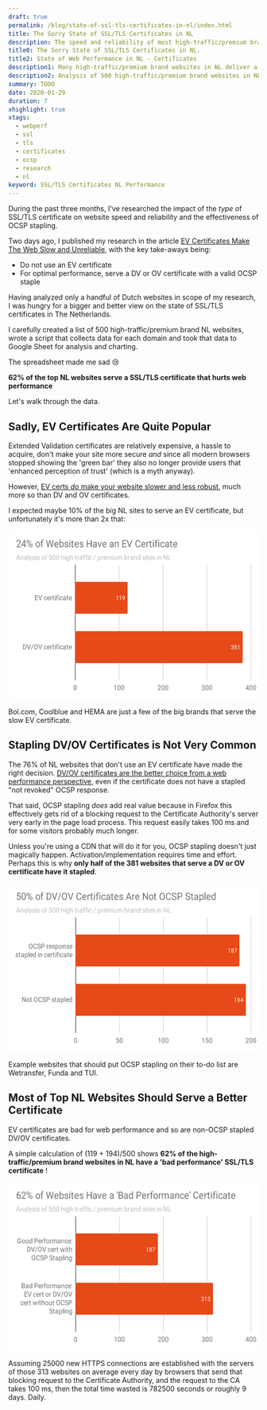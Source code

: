 ```yaml
---
draft: true
permalink: /blog/state-of-ssl-tls-certificates-in-nl/index.html
title: The Sorry State of SSL/TLS Certificates in NL
description: The speed and reliability of most high-traffic/premium brand websites in NL suffers from their choice for the wrong type of SSL/TLS certiticate or server configuration.
title0: The Sorry State of SSL/TLS Certificates in NL.
title2: State of Web Performance in NL - Certificates
description1: Many high-traffic/premium brand websites in NL deliver a suboptimal user experience because 
description2: Analysis of 500 high-traffic/premium brand websites in NL. 62% are serving an SSL/TLS certificate that hurts the user experience.
summary: TODO
date: 2020-01-29
duration: 7
xhighlight: true
xtags:
  - webperf
  - ssl
  - tls
  - certificates
  - ocsp
  - research
  - nl
keyword: SSL/TLS Certificates NL Performance
---
```


During the past three months, I've researched the impact of the  _type_ of SSL/TLS certificate on website speed and reliability and the effectiveness of OCSP stapling. 

Two days ago, I published my research in the article [EV Certificates Make The Web Slow and Unreliable](https://www.aaronpeters.nl/blog/ev-certificates-make-the-web-slow-and-unreliable/), with the key take-aways being:

<!-- Two days ago, I published [EV Certificates Make The Web Slow and Unreliable](https://www.aaronpeters.nl/blog/ev-certificates-make-the-web-slow-and-unreliable/). The article describes my research into the impact of the  _type_ of SSL/TLS certificate on web performance and the effectiveness of OCSP stapling. The key take-aways  are: -->

<!-- - EV certificates are a _very_ bad choice from a web performance perspective
- Your best option is a DV certificate, served with a valid OCSP staple -->

<!-- - If you care about web performance, do not use an EV certificate
- Your best option is a DV certificate, served with a valid OCSP staple -->

- Do not use an EV certificate
- For optimal performance, serve a DV or OV certificate with a valid OCSP staple

<!-- Knowing the _type_ of certificate and OCSP stapling are important, I wanted to know what the big websites in NL are serving today. Are EV certificates popular?  -->

Having analyzed only a handful of Dutch websites in scope of my research, I was hungry for a bigger and better view on the state of SSL/TLS certificates in The Netherlands.

<!-- Still hungry for more data and insights, 
In scope of my research I analyzed a few NL websites and I was left hungry for more data and insights. I was especially interested in having a good view on the state of SSL/TLS certificates in The Netherlands. -->
<!-- Are EV certificates popular in NL? Do many NL sites serve their DV certificate with a stapled OCSP response? -->

I carefully created a list of 500 high-traffic/premium brand NL websites, wrote a script that collects data for each domain and took that data to Google Sheet for analysis and charting.

The spreadsheet made me sad 😢

**62% of the top NL websites serve a SSL/TLS certificate that hurts web performance**

Let's walk through the data.

<!-- ## <a name="a"></a>How collected the data

Bash script
For each website, run a few OpenSSL commands, store results in a local file 
Google Sheet

Has OCSP staple?

`echo QUIT | openssl s_client -servername www.cloudflare.com -connect www.cloudflare.com:443 -status 2> /dev/null | grep -A 17 'OCSP response:' | grep -B 17 'Next Update'`

If the certificate is _not_ stapled, the command will show _no_ output. -->


## Sadly, EV Certificates Are Quite Popular

Extended Validation certificates are relatively expensive, a hassle to acquire, don't make your site more secure _and_ since all modern browsers stopped showing the 'green bar' they also no longer provide users that 'enhanced perception of trust' (which is a myth anyway).

However, [EV certs _do_ make your website slower and less robust](/blog/ev-certificates-make-the-web-slow-and-unreliable/#ev-cert-perf), much more so than DV and OV certificates.

I expected maybe 10% of the big NL sites to serve an EV certificate, but unfortunately it's more than 2x that: 
<!-- **One out of four top NL websites uses an EV certificate**. -->

<img loading="lazy" class="responsive-ugh" src="/static/img/24percent-of-websites-have-an-ev-certificate.svg" width="548" height="339" alt="24 percent of top NL websites have an EV certificate">

Bol.com, Coolblue and HEMA are just a few of the big brands that serve the slow EV certificate.

## Stapling DV/OV Certificates is Not Very Common

The 76% of NL websites that don't use an EV certificate have made the right decision. 
[DV/OV certificates are the better choice from a web performance perspective](/blog/ev-certificates-make-the-web-slow-and-unreliable/#ev-cert-perf), even if the certificate does not have a stapled "not revoked" OCSP response.

That said, OCSP stapling _does_ add real value because in Firefox this effectively gets rid of a blocking request to the Certificate Authority's server very early in the page load process. This request easily takes 100 ms and for some visitors probably much longer.

Unless you're using a CDN that will do it for you, OCSP stapling doesn't just magically happen.
Activation/implementation requires time and effort.
Perhaps this is why **only half of the 381 websites that serve a DV or OV certificate have it stapled**.

<img loading="lazy" class="responsive-ugh" src="/static/img/50percent-of-dv-or-ov-certificates-are-not-ocsp-stapled.svg" width="548" height="339" alt="50% of top NL websites have an DV/OV certificate without OCSP staple">

Example websites that should put OCSP stapling on their to-do list are Wetransfer, Funda and TUI.

## Most of Top NL Websites Should Serve a Better Certificate

EV certificates are bad for web performance and so are non-OCSP stapled DV/OV certificates.

A simple calculation of (119 + 194)/500 shows **62% of the high-traffic/premium brand websites in NL have a 'bad performance' SSL/TLS certificate** !

<img loading="lazy" class="responsive-ugh" src="/static/img/62percent-of-websites-have-a-bad-performance-certificate.svg" width="548" height="339" alt="62 percent of top NL websites have a Bad Performance certificate">

Assuming 25000 new HTTPS connections are established with the servers of those 313 websites on average every day by browsers that send that blocking request to the Certificate Authority, and the request to the CA takes 100 ms, then the total time wasted is 782500 seconds or roughly 9 days. Daily.

<!-- NL devs, we can fix this, right? -->
<!-- The Web is slow enough even _with_ high-performance SSL/TLS certificates.  -->

<!-- If you believe there _is_ a strong argument in favour of using an EV certificate, or a good reason to _not_ staple your DV/OV certificate ... please grab me on [Twitter](https://twitter.com/aaronpeters).  -->
<!-- ((313*25000)*0,1)/(60*60*24) -->

<!-- 
## Certificate Authorities Used By Top NL Websites

This is a bonus chart and irrelevant to the topic of SSL/TLS certificates and 
<img loading="lazy" class="responsive-ugh" src="/static/img/71percent-of-ev-certs-authored-by-sectigo-digicert-comodo.svg" width="548" height="339" alt="">

## <a name="closing"></a>Closing Remarks -->
